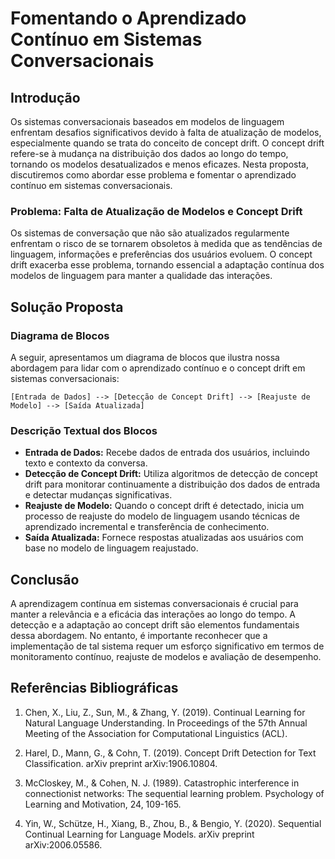 # Fomentando o Aprendizado Contínuo em Sistemas Conversacionais

## Introdução
Os sistemas conversacionais baseados em modelos de linguagem enfrentam desafios significativos devido à falta de atualização de modelos, especialmente quando se trata do conceito de concept drift. O concept drift refere-se à mudança na distribuição dos dados ao longo do tempo, tornando os modelos desatualizados e menos eficazes. Nesta proposta, discutiremos como abordar esse problema e fomentar o aprendizado contínuo em sistemas conversacionais.

### Problema: Falta de Atualização de Modelos e Concept Drift
Os sistemas de conversação que não são atualizados regularmente enfrentam o risco de se tornarem obsoletos à medida que as tendências de linguagem, informações e preferências dos usuários evoluem. O concept drift exacerba esse problema, tornando essencial a adaptação contínua dos modelos de linguagem para manter a qualidade das interações.

## Solução Proposta

### Diagrama de Blocos
A seguir, apresentamos um diagrama de blocos que ilustra nossa abordagem para lidar com o aprendizado contínuo e o concept drift em sistemas conversacionais:

```
[Entrada de Dados] --> [Detecção de Concept Drift] --> [Reajuste de Modelo] --> [Saída Atualizada]
```

### Descrição Textual dos Blocos
- **Entrada de Dados:** Recebe dados de entrada dos usuários, incluindo texto e contexto da conversa.
- **Detecção de Concept Drift:** Utiliza algoritmos de detecção de concept drift para monitorar continuamente a distribuição dos dados de entrada e detectar mudanças significativas.
- **Reajuste de Modelo:** Quando o concept drift é detectado, inicia um processo de reajuste do modelo de linguagem usando técnicas de aprendizado incremental e transferência de conhecimento.
- **Saída Atualizada:** Fornece respostas atualizadas aos usuários com base no modelo de linguagem reajustado.

## Conclusão
A aprendizagem contínua em sistemas conversacionais é crucial para manter a relevância e a eficácia das interações ao longo do tempo. A detecção e a adaptação ao concept drift são elementos fundamentais dessa abordagem. No entanto, é importante reconhecer que a implementação de tal sistema requer um esforço significativo em termos de monitoramento contínuo, reajuste de modelos e avaliação de desempenho.

## Referências Bibliográficas
1. Chen, X., Liu, Z., Sun, M., & Zhang, Y. (2019). Continual Learning for Natural Language Understanding. In Proceedings of the 57th Annual Meeting of the Association for Computational Linguistics (ACL).

2. Harel, D., Mann, G., & Cohn, T. (2019). Concept Drift Detection for Text Classification. arXiv preprint arXiv:1906.10804.

3. McCloskey, M., & Cohen, N. J. (1989). Catastrophic interference in connectionist networks: The sequential learning problem. Psychology of Learning and Motivation, 24, 109-165.

4. Yin, W., Schütze, H., Xiang, B., Zhou, B., & Bengio, Y. (2020). Sequential Continual Learning for Language Models. arXiv preprint arXiv:2006.05586.

